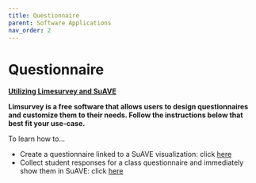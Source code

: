 ```yaml
---
title: Questionnaire
parent: Software Applications
nav_order: 2
---
```


# Questionnaire

<b><u>Utilizing Limesurvey and SuAVE</u></b>

**Limsurvey is a free software that allows users to design questionnaires and customize them to their needs. Follow the instructions below that best fit your use-case.**

To learn how to...

- Create a questionnaire linked to a SuAVE visualization: click [here](https://suave-ucsd.github.io/SuAVE-Documentation/SuAVE_Survey.html)
- Collect student responses for a class questionnaire and immediately show them in SuAVE: click [here](https://suave-ucsd.github.io/SuAVE-Documentation/SuAVE_Class_Survey.html)
